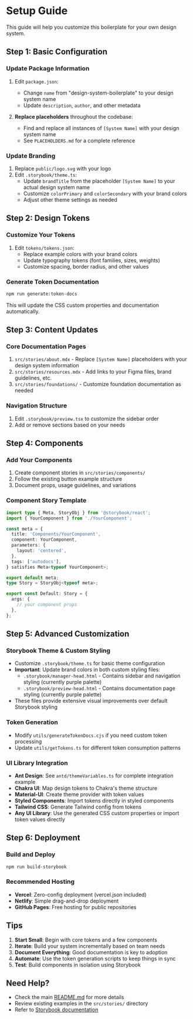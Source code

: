 # Setup Guide

This guide will help you customize this boilerplate for your own design system.

## Step 1: Basic Configuration

### Update Package Information

1. Edit `package.json`:

   - Change `name` from "design-system-boilerplate" to your design system name
   - Update `description`, `author`, and other metadata

2. **Replace placeholders** throughout the codebase:
   - Find and replace all instances of `[System Name]` with your design system name
   - See `PLACEHOLDERS.md` for a complete reference

### Update Branding

1. Replace `public/logo.svg` with your logo
2. Edit `.storybook/theme.ts`:
   - Update `brandTitle` from the placeholder `[System Name]` to your actual design system name
   - Customize `colorPrimary` and `colorSecondary` with your brand colors
   - Adjust other theme settings as needed

## Step 2: Design Tokens

### Customize Your Tokens

1. Edit `tokens/tokens.json`:
   - Replace example colors with your brand colors
   - Update typography tokens (font families, sizes, weights)
   - Customize spacing, border radius, and other values

### Generate Token Documentation

```bash
npm run generate:token-docs
```

This will update the CSS custom properties and documentation automatically.

## Step 3: Content Updates

### Core Documentation Pages

1. `src/stories/about.mdx` - Replace `[System Name]` placeholders with your design system information
2. `src/stories/resources.mdx` - Add links to your Figma files, brand guidelines, etc.
3. `src/stories/foundations/` - Customize foundation documentation as needed

### Navigation Structure

1. Edit `.storybook/preview.tsx` to customize the sidebar order
2. Add or remove sections based on your needs

## Step 4: Components

### Add Your Components

1. Create component stories in `src/stories/components/`
2. Follow the existing button example structure
3. Document props, usage guidelines, and variations

### Component Story Template

```typescript
import type { Meta, StoryObj } from '@storybook/react';
import { YourComponent } from './YourComponent';

const meta = {
  title: 'Components/YourComponent',
  component: YourComponent,
  parameters: {
    layout: 'centered',
  },
  tags: ['autodocs'],
} satisfies Meta<typeof YourComponent>;

export default meta;
type Story = StoryObj<typeof meta>;

export const Default: Story = {
  args: {
    // your component props
  },
};
```

## Step 5: Advanced Customization

### Storybook Theme & Custom Styling

- Customize `.storybook/theme.ts` for basic theme configuration
- **Important**: Update brand colors in both custom styling files:
  - `.storybook/manager-head.html` - Contains sidebar and navigation styling (currently purple palette)
  - `.storybook/preview-head.html` - Contains documentation page styling (currently purple palette)
- These files provide extensive visual improvements over default Storybook styling

### Token Generation

- Modify `utils/generateTokenDocs.cjs` if you need custom token processing
- Update `utils/getTokens.ts` for different token consumption patterns

### UI Library Integration

- **Ant Design**: See `antd/themeVariables.ts` for complete integration example
- **Chakra UI**: Map design tokens to Chakra's theme structure
- **Material-UI**: Create theme provider with token values
- **Styled Components**: Import tokens directly in styled components
- **Tailwind CSS**: Generate Tailwind config from tokens
- **Any UI Library**: Use the generated CSS custom properties or import token values directly

## Step 6: Deployment

### Build and Deploy

```bash
npm run build-storybook
```

### Recommended Hosting

- **Vercel**: Zero-config deployment (vercel.json included)
- **Netlify**: Simple drag-and-drop deployment
- **GitHub Pages**: Free hosting for public repositories

## Tips

1. **Start Small**: Begin with core tokens and a few components
2. **Iterate**: Build your system incrementally based on team needs
3. **Document Everything**: Good documentation is key to adoption
4. **Automate**: Use the token generation scripts to keep things in sync
5. **Test**: Build components in isolation using Storybook

## Need Help?

- Check the main [README.md](./README.md) for more details
- Review existing examples in the `src/stories/` directory
- Refer to [Storybook documentation](https://storybook.js.org/docs)
